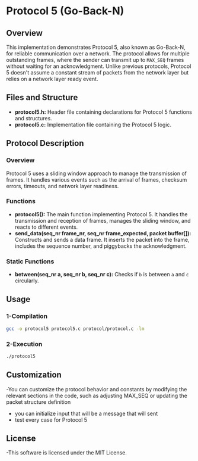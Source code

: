# Protocol 5 (Go-Back-N) 

## Overview

This implementation demonstrates Protocol 5, also known as Go-Back-N, for reliable communication over a network. The protocol allows for multiple outstanding frames, where the sender can transmit up to `MAX_SEQ` frames without waiting for an acknowledgment. Unlike previous protocols, Protocol 5 doesn't assume a constant stream of packets from the network layer but relies on a network layer ready event.

## Files and Structure

- **protocol5.h:** Header file containing declarations for Protocol 5 functions and structures.
- **protocol5.c:** Implementation file containing the Protocol 5 logic.

## Protocol Description

### Overview
Protocol 5 uses a sliding window approach to manage the transmission of frames. It handles various events such as the arrival of frames, checksum errors, timeouts, and network layer readiness.

### Functions
- **protocol5():** The main function implementing Protocol 5. It handles the transmission and reception of frames, manages the sliding window, and reacts to different events.
- **send_data(seq_nr frame_nr, seq_nr frame_expected, packet buffer[]):** Constructs and sends a data frame. It inserts the packet into the frame, includes the sequence number, and piggybacks the acknowledgment.

### Static Functions
- **between(seq_nr a, seq_nr b, seq_nr c):** Checks if `b` is between `a` and `c` circularly.

## Usage

### 1-Compilation
```bash
gcc -o protocol5 protocol5.c protocol/protocol.c -lm
```
### 2-Execution
```bash
./protocol5
```
## Customization
-You can customize the protocol behavior and constants by modifying the relevant sections in the code, such as adjusting MAX_SEQ or updating the packet structure definition
- you can initialize input that will be a message that will sent
- test every case for Protocol 5
## License
-This software is licensed under the MIT License.
